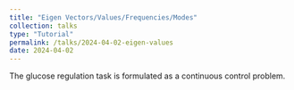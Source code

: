 ```yaml
---
title: "Eigen Vectors/Values/Frequencies/Modes"
collection: talks
type: "Tutorial"
permalink: /talks/2024-04-02-eigen-values
date: 2024-04-02
---
```

The glucose regulation task is formulated as a continuous control problem. <br>
